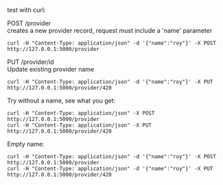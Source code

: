 test with curl:  

POST /provider  
creates a new provider record, request must include a 'name' parameter 

```curl -H "Content-Type: application/json" -d '{"name":"roy"}' -X POST http://127.0.0.1:5000/provider  ```

PUT /provider/id  
Update existing provider name  

```curl -H "Content-Type: application/json" -d '{"name":"roy"}' -X PUT http://127.0.0.1:5000/provider/420```

Try without a name, see what you get:  

```curl -H "Content-Type: application/json" -X POST http://127.0.0.1:5000/provider```  
```curl -H "Content-Type: application/json" -X PUT http://127.0.0.1:5000/provider/420```

Empty name:  

```curl -H "Content-Type: application/json" -d '{"name":"roy"}' -X POST http://127.0.0.1:5000/provider```  
```curl -H "Content-Type: application/json" -d '{"name":"roy"}' -X PUT http://127.0.0.1:5000/provider/420```
